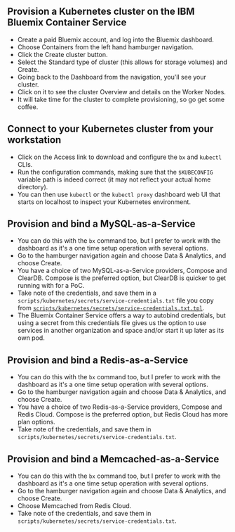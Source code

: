## Provision a Kubernetes cluster on the IBM Bluemix Container Service
- Create a paid Bluemix account, and log into the Bluemix dashboard.
- Choose Containers from the left hand hamburger navigation.
- Click the Create cluster button.
- Select the Standard type of cluster (this allows for storage volumes) and Create.
- Going back to the Dashboard from the navigation, you'll see your cluster.
- Click on it to see the cluster Overview and details on the Worker Nodes.
- It will take time for the cluster to complete provisioning, so go get some coffee.

## Connect to your Kubernetes cluster from your workstation
- Click on the Access link to download and configure the `bx` and `kubectl` CLIs.
- Run the configuration commands, making sure that the `$KUBECONFIG` variable path is indeed correct (it may not reflect your actual home directory).
- You can then use `kubectl` or the `kubectl proxy` dashboard web UI that starts on localhost to inspect your Kubernetes environment.

## Provision and bind a MySQL-as-a-Service
- You can do this with the `bx` command too, but I prefer to work with the dashboard as it's a one time setup operation with several options.
- Go to the hamburger navigation again and choose Data & Analytics, and choose Create.
- You have a choice of two MySQL-as-a-Service providers, Compose and ClearDB. Compose is the preferred option, but ClearDB is quicker to get running with for a PoC.
- Take note of the credentials, and save them in a `scripts/kubernetes/secrets/service-credentials.txt` file you copy from [`scripts/kubernetes/secrets/service-credentials.txt.tpl`](../scripts/kubernetes/secrets/service-credentials.txt.tpl).
- The Bluemix Container Service offers a way to autobind credentials, but using a secret from this credentials file gives us the option to use services in another organization and space and/or start it up later as its own pod.

## Provision and bind a Redis-as-a-Service
- You can do this with the `bx` command too, but I prefer to work with the dashboard as it's a one time setup operation with several options.
- Go to the hamburger navigation again and choose Data & Analytics, and choose Create.
- You have a choice of two Redis-as-a-Service providers, Compose and Redis Cloud. Compose is the preferred option, but Redis Cloud has more plan options.
- Take note of the credentials, and save them in `scripts/kubernetes/secrets/service-credentials.txt`.

## Provision and bind a Memcached-as-a-Service
- You can do this with the `bx` command too, but I prefer to work with the dashboard as it's a one time setup operation with several options.
- Go to the hamburger navigation again and choose Data & Analytics, and choose Create.
- Choose Memcached from Redis Cloud.
- Take note of the credentials, and save them in `scripts/kubernetes/secrets/service-credentials.txt`.
